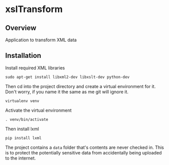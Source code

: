 # xslTransform

## Overview

Application to transform XML data

## Installation

Install required XML libraries

    sudo apt-get install libxml2-dev libxslt-dev python-dev

Then cd into the project directory and create a virtual environment for it.  Don't
worry, if you name it the same as me git will ignore it.

    virtualenv venv

Activate the virtual environment

    . venv/bin/activate

Then install lxml

    pip install lxml

The project contains a `data` folder that's contents are never checked in.
This is to protect the potentially sensitive data from accidentally being
uploaded to the internet.